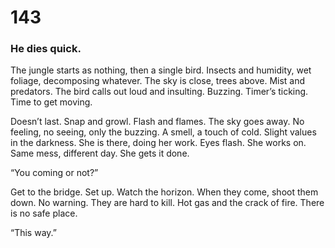 # 143

### He dies quick.

The jungle starts as nothing, then a single bird. Insects and humidity, wet foliage, decomposing whatever. The sky is close, trees above. Mist and predators. The bird calls out loud and insulting. Buzzing. Timer’s ticking. Time to get moving.

Doesn’t last. Snap and growl. Flash and flames. The sky goes away. No feeling, no seeing, only the buzzing. A smell, a touch of cold. Slight values in the darkness. She is there, doing her work. Eyes flash. She works on. Same mess, different day. She gets it done.

“You coming or not?”

Get to the bridge. Set up. Watch the horizon. When they come, shoot them down. No warning. They are hard to kill. Hot gas and the crack of fire. There is no safe place. 

“This way.”



